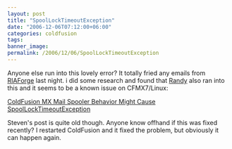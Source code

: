 ```yaml
---
layout: post
title: "SpoolLockTimeoutException"
date: "2006-12-06T07:12:00+06:00"
categories: coldfusion 
tags: 
banner_image: 
permalink: /2006/12/06/SpoolLockTimeoutException
---
```


Anyone else run into this lovely error? It totally fried any emails from <a href="http://www.riaforge.org">RIAForge</a> last night. i did some research and found that <a href="http://www.drisgill.com/index.cfm/2005/11/14/ColdFusion-MX6-and-MX7-Mail-Problem-Snuck-up-on-me">Randy</a> also ran into this and it seems to be a known issue on CFMX7/Linux:

<a href="http://www.talkingtree.com/blog/index.cfm?mode=entry&entry=67FD4A34-50DA-0559-A042BCA588B4C15B">ColdFusion MX Mail Spooler Behavior Might Cause SpoolLockTimeoutException</a>

Steven's post is quite old though. Anyone know offhand if this was fixed recently? I restarted ColdFusion and it fixed the problem, but obviously it can happen again.